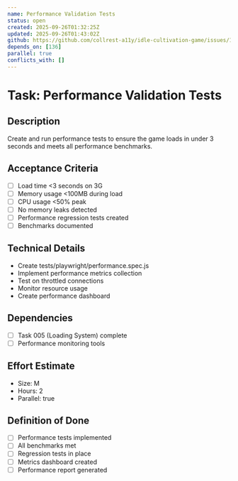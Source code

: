 ```yaml
---
name: Performance Validation Tests
status: open
created: 2025-09-26T01:32:25Z
updated: 2025-09-26T01:43:02Z
github: https://github.com/collrest-a11y/idle-cultivation-game/issues/140
depends_on: [136]
parallel: true
conflicts_with: []
---
```


# Task: Performance Validation Tests

## Description
Create and run performance tests to ensure the game loads in under 3 seconds and meets all performance benchmarks.

## Acceptance Criteria
- [ ] Load time <3 seconds on 3G
- [ ] Memory usage <100MB during load
- [ ] CPU usage <50% peak
- [ ] No memory leaks detected
- [ ] Performance regression tests created
- [ ] Benchmarks documented

## Technical Details
- Create tests/playwright/performance.spec.js
- Implement performance metrics collection
- Test on throttled connections
- Monitor resource usage
- Create performance dashboard

## Dependencies
- [ ] Task 005 (Loading System) complete
- [ ] Performance monitoring tools

## Effort Estimate
- Size: M
- Hours: 2
- Parallel: true

## Definition of Done
- [ ] Performance tests implemented
- [ ] All benchmarks met
- [ ] Regression tests in place
- [ ] Metrics dashboard created
- [ ] Performance report generated
